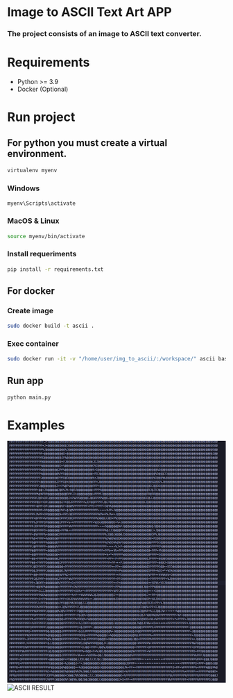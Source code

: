 # Image to ASCII Text Art APP
### The project consists of an image to ASCII text converter.

# Requirements
- Python >= 3.9
- Docker (Optional)

# Run project
## For python you must create a virtual environment.

```bash
virtualenv myenv
```
### Windows
```
myenv\Scripts\activate
```
### MacOS & Linux
```bash
source myenv/bin/activate
```
### Install requeriments
```bash
pip install -r requirements.txt
```

## For docker

### Create image
```bash
sudo docker build -t ascii .
```
### Exec container
```bash
sudo docker run -it -v "/home/user/img_to_ascii/:/workspace/" ascii bash
```

## Run app
```bash
python main.py
```

# Examples
![IMAGE EXAMPLE](https://github.com/x4leqxinn/image-to-ascii-script/blob/main/app/examples/ASCII_VERSION.png)
![ASCII RESULT]([https://github.com/tu-usuario/tu-](https://github.com/x4leqxinn/image-to-ascii-script/tree/main/app/examples/ASCII_VERSION.png))



